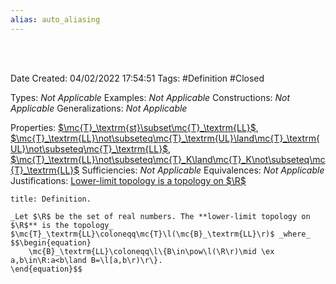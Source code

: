 ```yaml
---
alias: auto_aliasing
---
```


<br />
<br />

Date Created: 04/02/2022 17:54:51
Tags: #Definition #Closed 

Types: _Not Applicable_
Examples: _Not Applicable_
Constructions: _Not Applicable_
Generalizations: _Not Applicable_

Properties: [$\mc{T}_\textrm{st}\subset\mc{T}_\textrm{LL}$](Lower-limit%20topology%20strictly%20finer%20than%20standard%20topology%20on%20R.md), [$\mc{T}_\textrm{LL}\not\subseteq\mc{T}_\textrm{UL}\land\mc{T}_\textrm{UL}\not\subseteq\mc{T}_\textrm{LL}$](Lower%20and%20upper%20limit%20topologies%20are%20not%20comparable%20on%20R.md), [$\mc{T}_\textrm{LL}\not\subseteq\mc{T}_K\land\mc{T}_K\not\subseteq\mc{T}_\textrm{LL}$](Lower%20and%20K%20topologies%20are%20not%20comparable%20on%20R.md)
Sufficiencies: _Not Applicable_
Equivalences: _Not Applicable_
Justifications: [Lower-limit topology is a topology on $\R$](Lower-limit%20topology%20is%20a%20topology%20on%20R.md)

``` ad-Definition
title: Definition.

_Let $\R$ be the set of real numbers. The **lower-limit topology on $\R$** is the topology_ $\mc{T}_\textrm{LL}\coloneqq\mc{T}\l(\mc{B}_\textrm{LL}\r)$ _where_
$$\begin{equation}
    \mc{B}_\textrm{LL}\coloneqq\l\{B\in\pow\l(\R\r)\mid \ex a,b\in\R:a<b\land B=\l[a,b\r)\r\}.
\end{equation}$$

```
